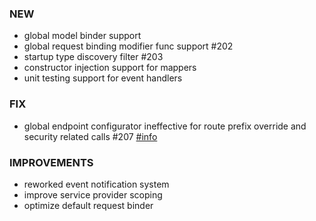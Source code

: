 ### NEW
- global model binder support
- global request binding modifier func support #202
- startup type discovery filter #203
- constructor injection support for mappers
- unit testing support for event handlers

### FIX
- global endpoint configurator ineffective for route prefix override and security related calls #207 [#info](https://discord.com/channels/933662816458645504/1012563507339857930)

### IMPROVEMENTS
- reworked event notification system
- improve service provider scoping
- optimize default request binder